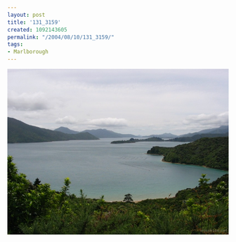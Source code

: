 ```yaml
---
layout: post
title: '131_3159'
created: 1092143605
permalink: "/2004/08/10/131_3159/"
tags:
- Marlborough
---
```


<img src="/image/images/131_3159-1121.jpg"/>

